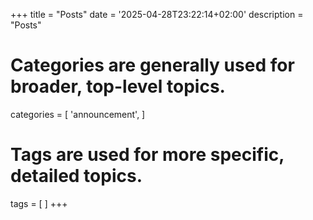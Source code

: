 +++
title = "Posts"
date = '2025-04-28T23:22:14+02:00'
description = "Posts"
# Categories are generally used for broader, top-level topics.
categories = [
 'announcement',
]
# Tags are used for more specific, detailed topics.
tags = [
]
+++
